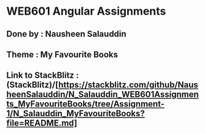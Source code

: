 # WEB601 Angular Assignments

## Done by : Nausheen Salauddin

## Theme : My Favourite Books

## Link to StackBlitz : (StackBlitz)/[https://stackblitz.com/github/NausheenSalauddin/N_Salauddin_WEB601Assignments_MyFavouriteBooks/tree/Assignment-1/N_Salauddin_MyFavouriteBooks?file=README.md]
 
